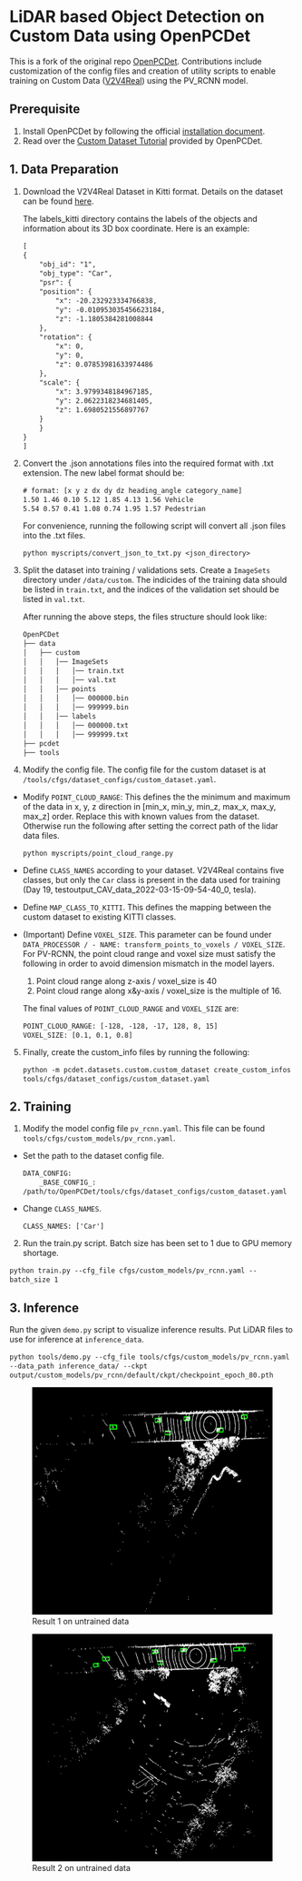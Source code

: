# LiDAR based Object Detection on Custom Data using OpenPCDet

This is a fork of the original repo [OpenPCDet](https://arxiv.org/abs/1812.04244). Contributions include customization of the config files and creation of utility scripts to enable training on Custom Data ([V2V4Real](https://github.com/ucla-mobility/V2V4Real)) using the PV_RCNN model.

## Prerequisite
1. Install OpenPCDet by following the official [installation document](https://github.com/open-mmlab/OpenPCDet/blob/master/docs/INSTALL.md).
2. Read over the [Custom Dataset Tutorial](https://github.com/open-mmlab/OpenPCDet/blob/master/docs/CUSTOM_DATASET_TUTORIAL.md) provided by OpenPCDet.

## 1. Data Preparation
1. Download the V2V4Real Dataset in Kitti format. Details on the dataset can be found [here](https://mobility-lab.seas.ucla.edu/v2v4real/).

    The labels_kitti directory contains the labels of the objects and information about its 3D box coordinate. Here is an example:

    ```
    [
    {
        "obj_id": "1",
        "obj_type": "Car",
        "psr": {
        "position": {
            "x": -20.232923334766838,
            "y": -0.010953035456623184,
            "z": -1.1805384281008844
        },
        "rotation": {
            "x": 0,
            "y": 0,
            "z": 0.07853981633974486
        },
        "scale": {
            "x": 3.9799348184967185,
            "y": 2.0622318234681405,
            "z": 1.6980521556897767
        }
        }
    }
    ]
    ```

2. Convert the .json annotations files into the required format with .txt extension. The new label format should be:
    ```
    # format: [x y z dx dy dz heading_angle category_name]
    1.50 1.46 0.10 5.12 1.85 4.13 1.56 Vehicle
    5.54 0.57 0.41 1.08 0.74 1.95 1.57 Pedestrian
    ```

    For convenience, running the following script will convert all .json files into the .txt files.
    ```
    python myscripts/convert_json_to_txt.py <json_directory>
    ```

3. Split the dataset into training / validations sets. Create a `ImageSets` directory under `/data/custom`. The indicides of the training data should be listed in `train.txt`, and the indices of the validation set should be listed in `val.txt`.

    After running the above steps, the files structure should look like:
    ```
    OpenPCDet
    ├── data
    │   ├── custom
    │   │   │── ImageSets
    │   │   │   │── train.txt
    │   │   │   │── val.txt
    │   │   │── points
    │   │   │   │── 000000.bin
    │   │   │   │── 999999.bin
    │   │   │── labels
    │   │   │   │── 000000.txt
    │   │   │   │── 999999.txt
    ├── pcdet
    ├── tools
    ```

4. Modify the config file. The config file for the custom dataset is at `/tools/cfgs/dataset_configs/custom_dataset.yaml`.

* Modify `POINT_CLOUD_RANGE`: This defines the the minimum and maximum of the data in x, y, z direction in [min_x, min_y, min_z, max_x, max_y, max_z] order. Replace this with known values from the dataset. Otherwise run the following after setting the correct path of the lidar data files. 
    ```
    python myscripts/point_cloud_range.py 
    ````

* Define `CLASS_NAMES` according to your dataset. V2V4Real contains five classes, but only the `Car` class is present in the data used for training (Day 19, testoutput_CAV_data_2022-03-15-09-54-40_0, tesla).

* Define `MAP_CLASS_TO_KITTI`. This defines the mapping between the custom dataset to existing KITTI classes.

* (Important) Define `VOXEL_SIZE`. This parameter can be found under `DATA_PROCESSOR / - NAME: transform_points_to_voxels / VOXEL_SIZE`. For PV-RCNN, the point cloud range and voxel size must satisfy the following in order to avoid dimension mismatch in the model layers.
    1. Point cloud range along z-axis / voxel_size is 40
    2. Point cloud range along x&y-axis / voxel_size is the multiple of 16.

    The final values of `POINT_CLOUD_RANGE` and `VOXEL_SIZE` are:
    ```
    POINT_CLOUD_RANGE: [-128, -128, -17, 128, 8, 15]
    VOXEL_SIZE: [0.1, 0.1, 0.8]
    ```

5. Finally, create the custom_info files by running the following:
    ```
    python -m pcdet.datasets.custom.custom_dataset create_custom_infos tools/cfgs/dataset_configs/custom_dataset.yaml
    ```
## 2. Training
1. Modify the model config file `pv_rcnn.yaml`. This file can be found `tools/cfgs/custom_models/pv_rcnn.yaml`.

* Set the path to the dataset config file.
    ```
    DATA_CONFIG:
        _BASE_CONFIG_: /path/to/OpenPCDet/tools/cfgs/dataset_configs/custom_dataset.yaml
    ```

* Change `CLASS_NAMES`.
    ```
    CLASS_NAMES: ['Car']
    ```

2. Run the train.py script. Batch size has been set to 1 due to GPU memory shortage.
```
python train.py --cfg_file cfgs/custom_models/pv_rcnn.yaml --batch_size 1

```

## 3. Inference
Run the given `demo.py` script to visualize inference results. Put LiDAR files to use for inference at `inference_data`.
```
python tools/demo.py --cfg_file tools/cfgs/custom_models/pv_rcnn.yaml --data_path inference_data/ --ckpt output/custom_models/pv_rcnn/default/ckpt/checkpoint_epoch_80.pth
```
<figure>
<img src="inference_result/1.png" width="600" height="400">
<figcaption>Result 1 on untrained data</figcaption>
</figure>

<figure>
<img src="inference_result/2.png" width="600" height="400">
<figcaption>Result 2 on untrained data</figcaption>
</figure>
